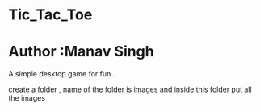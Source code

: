 # Tic_Tac_Toe
# Author :Manav Singh
A simple  desktop game for fun . 

<p>
  create a folder , name of the folder is images and inside this folder put all the images
</p>
